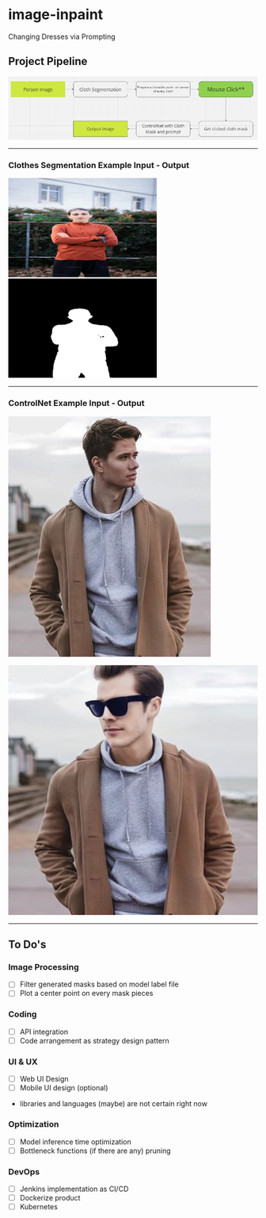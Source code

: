 # image-inpaint
Changing Dresses via Prompting

## Project Pipeline
![alt text](images/image.png)

---
### Clothes Segmentation Example Input - Output

<img src="images/person.jfif" alt="Input" width="300" height="200">

<img src="images/cloth_seg_output.png" alt="Output" width="300" height="200">

---
### ControlNet Example Input - Output

![alt text](images/controlnet_input_image.png)

![alt text](images/output.png)

---
## To Do's
### Image Processing
- [ ] Filter generated masks based on model label file
- [ ] Plot a center point on every mask pieces

### Coding
- [ ] API integration
- [ ] Code arrangement as strategy design pattern

### UI & UX
- [ ] Web UI Design
- [ ] Mobile UI design (optional)
- libraries and languages (maybe) are not certain right now

### Optimization
- [ ] Model inference time optimization
- [ ] Bottleneck functions (if there are any) pruning

### DevOps
- [ ] Jenkins implementation as CI/CD
- [ ] Dockerize product
- [ ] Kubernetes